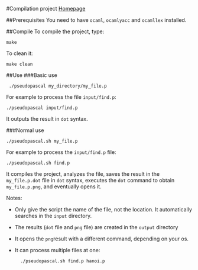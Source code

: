 #Compilation project
[Homepage](http://www.ensiie.fr/~guillaume.burel/compilation/)

##Prerequisites
You need to have `ocaml`, `ocamlyacc` and `ocamllex` installed.

##Compile
To compile the project, type:

	make

To clean it:
	
	make clean

##Use
###Basic use

	 ./pseudopascal my_directory/my_file.p

For example to process the file `input/find.p`:
	
	./pseudopascal input/find.p
	
It outputs the result in `dot` syntax.

###Normal use

	./pseudopascal.sh my_file.p
	
For example to process the `input/find.p` file:
	
	./pseudopascal.sh find.p
	

It compiles the project, analyzes the file, saves the result in the `my_file.p.dot` file in `dot` syntax, executes the `dot` command to obtain `my_file.p.png`, and eventually opens it.

Notes:

- Only give the script the name of the file, not the location. It automatically searches in the `input` directory.
- The results (`dot` file and `png` file) are created in the `output` directory
- It opens the `png`result with a different command, depending on your os.
- It can process multiple files at one:

		./pseudopascal.sh find.p hanoi.p